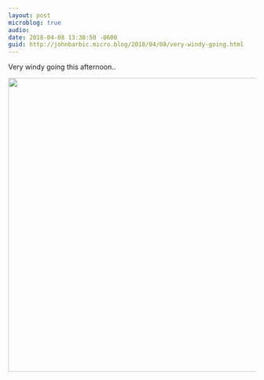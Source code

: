 ```yaml
---
layout: post
microblog: true
audio: 
date: 2018-04-08 13:38:50 -0600
guid: http://johnbarbic.micro.blog/2018/04/08/very-windy-going.html
---
```

Very windy going this afternoon..

<img src="http://www.barbic.com/uploads/2018/ff82ffa204.jpg" width="600" height="599" />
